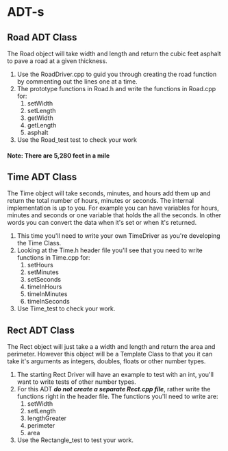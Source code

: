# ADT-s
## Road ADT Class
The Road object will take width and length and return the cubic feet asphalt to pave a road at a given thickness.
1. Use the RoadDriver.cpp to guid you through creating the road function by commenting out the lines one at a time.
2. The prototype functions in Road.h and write the functions in Road.cpp for:
    1. setWidth
    2. setLength
    3. getWidth
    4. getLength
    5. asphalt
3. Use the Road_test test to check your work

#### Note: There are 5,280 feet in a mile 
## Time ADT Class
The Time object will take seconds, minutes, and hours add them up and return the total number of hours, minutes or seconds.  The internal implementation is up to you.  For example you can have variables for hours, minutes and seconds or one variable that holds the all the seconds.  In other words you can convert the data when it's set or when it's returned. 

1. This time you'll need to write your own TimeDriver as you're developing the Time Class.
2. Looking at the Time.h header file you'll see that you need to write functions in Time.cpp for:
   1. setHours
   2. setMinutes
   3. setSeconds
   4. timeInHours
   5. timeInMinutes
   6. timeInSeconds
3. Use Time_test to check your work. 

## Rect ADT Class
The Rect object will just take a a width and length and return the area and perimeter.  However this object will be a Template Class to that you it can take it's arguments as integers, doubles, floats or other number types.
1. The starting Rect Driver will have an example to test with an int, you'll want to write tests of other number types.
2. For this ADT ***do not create a separate Rect.cpp file***, rather write the functions right in the header file. The functions you'll need to write are:
   1. setWidth
   2. setLength
   3. lengthGreater
   4. perimeter
   5. area
3. Use the Rectangle_test to test your work.
